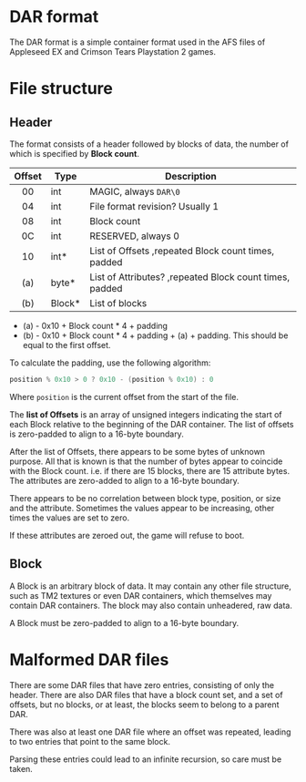 # DAR format

The DAR format is a simple container format used in the AFS files of Appleseed EX and Crimson Tears Playstation 2 games.

# File structure


## Header

The format consists of a header followed by blocks of data, the number of which is specified by **Block count**.

 Offset | Type     | Description
:------:|----------|------------------
 00     | int      | MAGIC, always `DAR\0`
 04     | int      | File format revision? Usually 1
 08     | int      | Block count
 0C     | int      | RESERVED, always 0
 10     | int*     | List of Offsets ,repeated Block count times, padded
 (a)    | byte*    | List of Attributes? ,repeated Block count times, padded
 (b)    | Block*   | List of blocks

* (a) - 0x10 + Block count * 4 + padding
* (b) - 0x10 + Block count * 4 + padding + (a) + padding. This should be equal to the first offset. 

To calculate the padding, use the following algorithm:

```c#
position % 0x10 > 0 ? 0x10 - (position % 0x10) : 0
```

Where `position` is the current offset from the start of the file.

The **list of Offsets** is an array of unsigned integers indicating the start of each Block relative to the beginning of the DAR container. The list of offsets is zero-padded to align to a 16-byte boundary.

After the list of Offsets, there appears to be some bytes of unknown purpose. All that is known is that the number of bytes appear to coincide with the Block count. i.e. if there are 15 blocks, there are 15 attribute bytes. The attributes are zero-added to align to a 16-byte boundary.

There appears to be no correlation between block type, position, or size and the attribute. Sometimes the values appear to be increasing, other times the values are set to zero.

If these attributes are zeroed out, the game will refuse to boot.

## Block

A Block is an arbitrary block of data. It may contain any other file structure, such as TM2 textures or even DAR containers, which themselves may contain DAR containers. The block may also contain unheadered, raw data.

A Block must be zero-padded to align to a 16-byte boundary.

# Malformed DAR files

There are some DAR files that have zero entries, consisting of only the header. There are also DAR files that have a block count set, and a set of offsets, but no blocks, or at least, the blocks seem to belong to a parent DAR.

There was also at least one DAR file where an offset was repeated, leading to two entries that point to the same block.

Parsing these entries could lead to an infinite recursion, so care must be taken.
